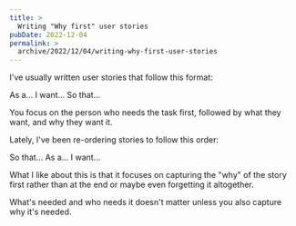 ```yaml
---
title: >
  Writing "Why first" user stories
pubDate: 2022-12-04
permalink: >
  archive/2022/12/04/writing-why-first-user-stories
---
```


I've usually written user stories that follow this format:

As a...
I want...
So that...

You focus on the person who needs the task first, followed by what they want, and why they want it.

Lately, I've been re-ordering stories to follow this order:

So that...
As a...
I want...

What I like about this is that it focuses on capturing the "why" of the story first rather than at the end or maybe even forgetting it altogether.

What's needed and who needs it doesn't matter unless you also capture why it's needed.

